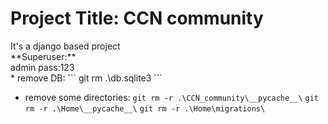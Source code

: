 <h1>Project Title: CCN community </h1>
It's a django based project<br>
**Superuser:**<br>
admin
pass:123<br>
* remove DB:
``` git rm .\db.sqlite3 ```

* remove some directories:
``` git rm -r .\CCN_community\__pycache__\ ```
``` git rm -r .\Home\__pycache__\ ```
``` git rm -r .\Home\migrations\ ```


